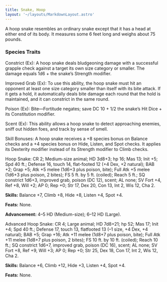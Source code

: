 ```yaml
---
title: Snake, Hoop
layout: '~/layouts/MarkdownLayout.astro'
---
```

A hoop snake resembles an ordinary snake except that it has a head at either
end of its body. It measures some 6 feet long and weighs about 75 pounds.

###  Species Traits

Constrict (Ex): A hoop snake deals bludgeoning damage with a successful
grapple check against a target its own size category or smaller. The damage
equals 1d6 + the snake’s Strength modifier.

Improved Grab (Ex): To use this ability, the hoop snake must hit an opponent
at least one size category smaller than itself with its bite attack. If it
gets a hold, it automatically deals bite damage each round that the hold is
maintained, and it can constrict in the same round.

Poison (Ex): Bite—Fortitude negates; save DC 10 + 1/2 the snake’s Hit Dice +
its Constitution modifier.

Scent (Ex): This ability allows a hoop snake to detect approaching enemies,
sniff out hidden foes, and track by sense of smell.

Skill Bonuses: A hoop snake receives a +8 species bonus on Balance checks and
a +4 species bonus on Hide, Listen, and Spot checks. It applies its Dexterity
modifier instead of its Strength modifier to Climb checks.

Hoop Snake: CR 2; Medium-size animal; HD 3d8+3; hp 16; Mas 13; Init +5; Spd 40
ft.; Defense 16, touch 14, flat-footed 12 (+4 Dex, +2 natural); BAB +2; Grap
+5; Atk +5 melee (1d6+3 plus poison, bite); Full Atk +5 melee (1d6+3 plus
poison, 2 bites); FS 5 ft. by 5 ft. (coiled); Reach 5 ft.; SQ constrict 1d6+3,
improved grab, poison (DC 12), scent; AL none; SV Fort +4, Ref +8, Will +2; AP
0; Rep +0; Str 17, Dex 20, Con 13, Int 2, Wis 12, Cha 2.

**Skills:** Balance +7, Climb +8, Hide +8, Listen +4, Spot +4.

**Feats:** None.

**Advancement:** 4–5 HD (Medium-size); 6–12 HD (Large).

Advanced Hoop Snake: CR 4; Large animal; HD 7d8+21; hp 52; Mas 17; Init +4;
Spd 40 ft.; Defense 17, touch 13, flatfooted 13 (–1 size, +4 Dex, +4 natural);
BAB +5; Grap +16; Atk +11 melee (1d8+7 plus poison, bite); Full Atk +11 melee
(1d8+7 plus poison, 2 bites); FS 10 ft. by 10 ft. (coiled); Reach 10 ft.; SQ
constrict 1d6+7, improved grab, poison (DC 16), scent; AL none; SV Fort +8,
Ref +9, Will +3; AP 0; Rep +0; Str 25, Dex 18, Con 17, Int 2, Wis 12, Cha 2.

**Skills:** Balance +6, Climb +12, Hide +3, Listen +4, Spot +4.

**Feats:** None.

